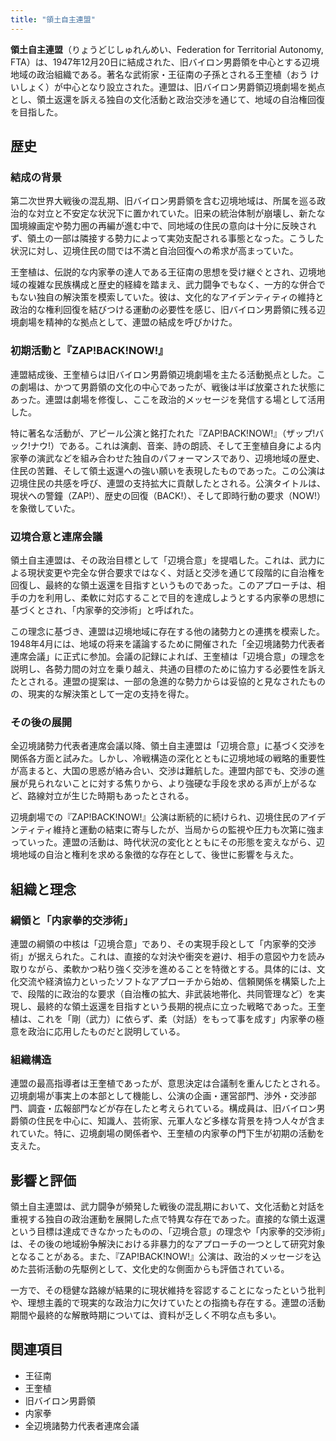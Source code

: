 ```yaml
---
title: "領土自主連盟"
---
```


**領土自主連盟**（りょうどじしゅれんめい、Federation for Territorial Autonomy, FTA）は、1947年12月20日に結成された、旧バイロン男爵領を中心とする辺境地域の政治組織である。著名な武術家・王征南の子孫とされる王奎植（おう けいしょく）が中心となり設立された。連盟は、旧バイロン男爵領辺境劇場を拠点とし、領土返還を訴える独自の文化活動と政治交渉を通じて、地域の自治権回復を目指した。

## 歴史

### 結成の背景
第二次世界大戦後の混乱期、旧バイロン男爵領を含む辺境地域は、所属を巡る政治的な対立と不安定な状況下に置かれていた。旧来の統治体制が崩壊し、新たな国境線画定や勢力圏の再編が進む中で、同地域の住民の意向は十分に反映されず、領土の一部は隣接する勢力によって実効支配される事態となった。こうした状況に対し、辺境住民の間では不満と自治回復への希求が高まっていた。

王奎植は、伝説的な内家拳の達人である王征南の思想を受け継ぐとされ、辺境地域の複雑な民族構成と歴史的経緯を踏まえ、武力闘争でもなく、一方的な併合でもない独自の解決策を模索していた。彼は、文化的なアイデンティティの維持と政治的な権利回復を結びつける運動の必要性を感じ、旧バイロン男爵領に残る辺境劇場を精神的な拠点として、連盟の結成を呼びかけた。

### 初期活動と『ZAP!BACK!NOW!』
連盟結成後、王奎植らは旧バイロン男爵領辺境劇場を主たる活動拠点とした。この劇場は、かつて男爵領の文化の中心であったが、戦後は半ば放棄された状態にあった。連盟は劇場を修復し、ここを政治的メッセージを発信する場として活用した。

特に著名な活動が、アピール公演と銘打たれた『ZAP!BACK!NOW!』（ザップ!バック!ナウ!）である。これは演劇、音楽、詩の朗読、そして王奎植自身による内家拳の演武などを組み合わせた独自のパフォーマンスであり、辺境地域の歴史、住民の苦難、そして領土返還への強い願いを表現したものであった。この公演は辺境住民の共感を呼び、連盟の支持拡大に貢献したとされる。公演タイトルは、現状への警鐘（ZAP!）、歴史の回復（BACK!）、そして即時行動の要求（NOW!）を象徴していた。

### 辺境合意と連席会議
領土自主連盟は、その政治目標として「辺境合意」を提唱した。これは、武力による現状変更や完全な併合要求ではなく、対話と交渉を通じて段階的に自治権を回復し、最終的な領土返還を目指すというものであった。このアプローチは、相手の力を利用し、柔軟に対応することで目的を達成しようとする内家拳の思想に基づくとされ、「内家拳的交渉術」と呼ばれた。

この理念に基づき、連盟は辺境地域に存在する他の諸勢力との連携を模索した。1948年4月には、地域の将来を議論するために開催された「全辺境諸勢力代表者連席会議」に正式に参加。会議の記録によれば、王奎植は「辺境合意」の理念を説明し、各勢力間の対立を乗り越え、共通の目標のために協力する必要性を訴えたとされる。連盟の提案は、一部の急進的な勢力からは妥協的と見なされたものの、現実的な解決策として一定の支持を得た。

### その後の展開
全辺境諸勢力代表者連席会議以降、領土自主連盟は「辺境合意」に基づく交渉を関係各方面と試みた。しかし、冷戦構造の深化とともに辺境地域の戦略的重要性が高まると、大国の思惑が絡み合い、交渉は難航した。連盟内部でも、交渉の進展が見られないことに対する焦りから、より強硬な手段を求める声が上がるなど、路線対立が生じた時期もあったとされる。

辺境劇場での『ZAP!BACK!NOW!』公演は断続的に続けられ、辺境住民のアイデンティティ維持と運動の結束に寄与したが、当局からの監視や圧力も次第に強まっていった。連盟の活動は、時代状況の変化とともにその形態を変えながら、辺境地域の自治と権利を求める象徴的な存在として、後世に影響を与えた。

## 組織と理念

### 綱領と「内家拳的交渉術」
連盟の綱領の中核は「辺境合意」であり、その実現手段として「内家拳的交渉術」が据えられた。これは、直接的な対決や衝突を避け、相手の意図や力を読み取りながら、柔軟かつ粘り強く交渉を進めることを特徴とする。具体的には、文化交流や経済協力といったソフトなアプローチから始め、信頼関係を構築した上で、段階的に政治的な要求（自治権の拡大、非武装地帯化、共同管理など）を実現し、最終的な領土返還を目指すという長期的視点に立った戦略であった。王奎植は、これを「剛（武力）に依らず、柔（対話）をもって事を成す」内家拳の極意を政治に応用したものだと説明している。

### 組織構造
連盟の最高指導者は王奎植であったが、意思決定は合議制を重んじたとされる。辺境劇場が事実上の本部として機能し、公演の企画・運営部門、渉外・交渉部門、調査・広報部門などが存在したと考えられている。構成員は、旧バイロン男爵領の住民を中心に、知識人、芸術家、元軍人など多様な背景を持つ人々が含まれていた。特に、辺境劇場の関係者や、王奎植の内家拳の門下生が初期の活動を支えた。

## 影響と評価
領土自主連盟は、武力闘争が頻発した戦後の混乱期において、文化活動と対話を重視する独自の政治運動を展開した点で特異な存在であった。直接的な領土返還という目標は達成できなかったものの、「辺境合意」の理念や「内家拳的交渉術」は、その後の地域紛争解決における非暴力的なアプローチの一つとして研究対象となることがある。また、『ZAP!BACK!NOW!』公演は、政治的メッセージを込めた芸術活動の先駆例として、文化史的な側面からも評価されている。

一方で、その穏健な路線が結果的に現状維持を容認することになったという批判や、理想主義的で現実的な政治力に欠けていたとの指摘も存在する。連盟の活動期間や最終的な解散時期については、資料が乏しく不明な点も多い。

## 関連項目
*   王征南
*   王奎植
*   旧バイロン男爵領
*   内家拳
*   全辺境諸勢力代表者連席会議